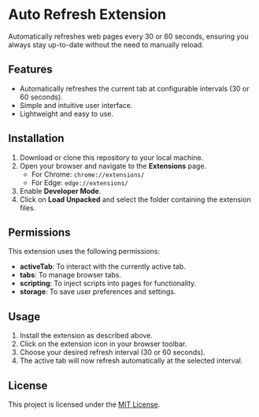 # Auto Refresh Extension

Automatically refreshes web pages every 30 or 60 seconds, ensuring you always stay up-to-date without the need to manually reload.

## Features
- Automatically refreshes the current tab at configurable intervals (30 or 60 seconds).
- Simple and intuitive user interface.
- Lightweight and easy to use.

## Installation
1. Download or clone this repository to your local machine.
2. Open your browser and navigate to the **Extensions** page.
   - For Chrome: `chrome://extensions/`
   - For Edge: `edge://extensions/`
3. Enable **Developer Mode**.
4. Click on **Load Unpacked** and select the folder containing the extension files.

## Permissions
This extension uses the following permissions:
- **activeTab**: To interact with the currently active tab.
- **tabs**: To manage browser tabs.
- **scripting**: To inject scripts into pages for functionality.
- **storage**: To save user preferences and settings.

## Usage
1. Install the extension as described above.
2. Click on the extension icon in your browser toolbar.
3. Choose your desired refresh interval (30 or 60 seconds).
4. The active tab will now refresh automatically at the selected interval.

## License
This project is licensed under the [MIT License](LICENSE). 

